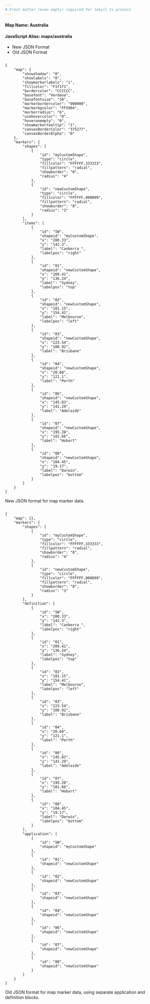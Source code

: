 ```yaml
---
# Front matter (even empty) required for Jekyll to process
---
```


#### Map Name: Australia

#### JavaScript Alias: maps/australia


<div class="code-wrapper">
<ul class='code-tabs'>
    <li class='active'>
        <a data-toggle='new-json'>New JSON Format</a>
    </li>
    <li>
        <a data-toggle='old-json'>Old JSON Format</a>
    </li>
</ul>
<div class='tab-content'>
    
<div class='tab new-json-tab active'>
<pre><code class="language-javascript">
{
    "map": {
        "showshadow": "0",
        "showlabels": "0",
        "showmarkerlabels": "1",
        "fillcolor": "F1f1f1",
        "bordercolor": "CCCCCC",
        "basefont": "Verdana",
        "basefontsize": "10",
        "markerbordercolor": "000000",
        "markerbgcolor": "FF5904",
        "markerradius": "6",
        "usehovercolor": "0",
        "hoveronempty": "0",
        "showmarkertooltip": "1",
        "canvasBorderColor": "375277",
        "canvasBorderAlpha": "0"
    },
    "markers": {
        "shapes": [
            {
                "id": "myCustomShape",
                "type": "circle",
                "fillcolor": "FFFFFF,333333",
                "fillpattern": "radial",
                "showborder": "0",
                "radius": "4"
            },
            {
                "id": "newCustomShape",
                "type": "circle",
                "fillcolor": "FFFFFF,000099",
                "fillpattern": "radial",
                "showborder": "0",
                "radius": "3"
            }
        ],
        "items": [
            {
                "id": "SW",
                "shapeid": "myCustomShape",
                "x": "200.33",
                "y": "142.3",
                "label": "Canberra ",
                "labelpos": "right"
            },
            {
                "id": "01",
                "shapeid": "newCustomShape",
                "x": "209.41",
                "y": "136.24",
                "label": "Sydney",
                "labelpos": "top"
            },
            {
                "id": "02",
                "shapeid": "newCustomShape",
                "x": "181.15",
                "y": "154.41",
                "label": "Melbourne",
                "labelpos": "left"
            },
            {
                "id": "03",
                "shapeid": "newCustomShape",
                "x": "223.54",
                "y": "100.92",
                "label": "Brisbane"
            },
            {
                "id": "04",
                "shapeid": "newCustomShape",
                "x": "20.68",
                "y": "121.1",
                "label": "Perth"
            },
            {
                "id": "06",
                "shapeid": "newCustomShape",
                "x": "145.83",
                "y": "141.29",
                "label": "Adelaide"
            },
            {
                "id": "07",
                "shapeid": "newCustomShape",
                "x": "195.28",
                "y": "181.66",
                "label": "Hobart"
            },
            {
                "id": "08",
                "shapeid": "newCustomShape",
                "x": "104.45",
                "y": "19.17",
                "label": "Darwin",
                "labelpos": "bottom"
            }
        ]
    }
}
</code></pre>


<p class='text-success'>New JSON format for map marker data.</p>

</div>
<div class='tab old-json-tab'>
<pre><code class="language-javascript">
{
    "map": {},
    "markers": {
        "shapes": [
            {
                "id": "myCustomShape",
                "type": "circle",
                "fillcolor": "FFFFFF,333333",
                "fillpattern": "radial",
                "showborder": "0",
                "radius": "4"
            },
            {
                "id": "newCustomShape",
                "type": "circle",
                "fillcolor": "FFFFFF,000099",
                "fillpattern": "radial",
                "showborder": "0",
                "radius": "3"
            }
        ],
        "definition": [
            {
                "id": "SW",
                "x": "200.33",
                "y": "142.3",
                "label": "Canberra ",
                "labelpos": "right"
            },
            {
                "id": "01",
                "x": "209.41",
                "y": "136.24",
                "label": "Sydney",
                "labelpos": "top"
            },
            {
                "id": "02",
                "x": "181.15",
                "y": "154.41",
                "label": "Melbourne",
                "labelpos": "left"
            },
            {
                "id": "03",
                "x": "223.54",
                "y": "100.92",
                "label": "Brisbane"
            },
            {
                "id": "04",
                "x": "20.68",
                "y": "121.1",
                "label": "Perth"
            },
            {
                "id": "06",
                "x": "145.83",
                "y": "141.29",
                "label": "Adelaide"
            },
            {
                "id": "07",
                "x": "195.28",
                "y": "181.66",
                "label": "Hobart"
            },
            {
                "id": "08",
                "x": "104.45",
                "y": "19.17",
                "label": "Darwin",
                "labelpos": "bottom"
            }
        ],
        "application": [
            {
                "id": "SW",
                "shapeid": "myCustomShape"
            },
            {
                "id": "01",
                "shapeid": "newCustomShape"
            },
            {
                "id": "02",
                "shapeid": "newCustomShape"
            },
            {
                "id": "03",
                "shapeid": "newCustomShape"
            },
            {
                "id": "04",
                "shapeid": "newCustomShape"
            },
            {
                "id": "06",
                "shapeid": "newCustomShape"
            },
            {
                "id": "07",
                "shapeid": "newCustomShape"
            },
            {
                "id": "08",
                "shapeid": "newCustomShape"
            }
        ]
    }
}
</code></pre>


<p class='text-success'>Old JSON format for map marker data, using separate application and definition blocks.</p>

</div>
    
</div>
</div>
